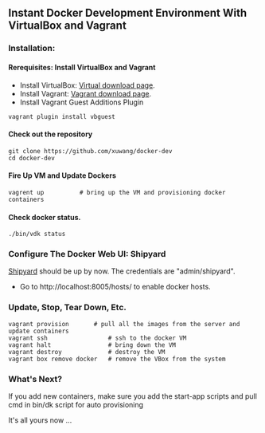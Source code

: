 ## Instant Docker Development Environment With VirtualBox and Vagrant

### Installation:

#### Rerequisites: Install VirtualBox and Vagrant 
* Install VirtualBox: [Virtual download page](https://www.virtualbox.org/wiki/Downloads).
* Install Vagrant: [Vagrant download page](http://www.vagrantup.com/downloads.html).
* Install Vagrant Guest Additions Plugin
```
vagrant plugin install vbguest
```

#### Check out the repository
```
git clone https://github.com/xuwang/docker-dev
cd docker-dev
```

#### Fire Up VM and Update Dockers
```
vagrent up			# bring up the VM and provisioning docker containers
```

#### Check docker status.
```
./bin/vdk status
```

### Configure The Docker Web UI: Shipyard

[Shipyard](http://localhost:8005/) should be up by now. The credentials are "admin/shipyard".

* Go to http://localhost:8005/hosts/ to enable docker hosts.

### Update, Stop, Tear Down, Etc.

```
vagrant provision		# pull all the images from the server and update containers
vagrant ssh					# ssh to the docker VM
vagrant halt				# bring down the VM
vagrant destroy         	# destroy the VM
vagrant box remove docker	# remove the VBox from the system
```

### What's Next?

If you add new containers, make sure you add the start-app scripts and pull cmd in bin/dk script for auto provisioning

It's all yours now ...

